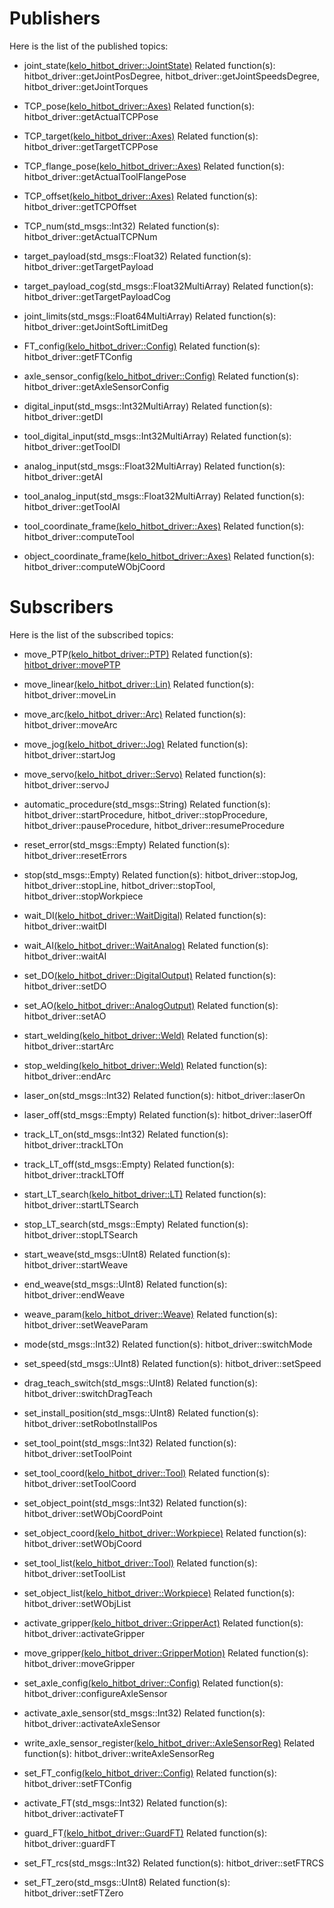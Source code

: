 # Publishers

Here is the list of the published topics:
- joint_state[(kelo_hitbot_driver::JointState)](msg/JointState.msg)
Related function(s): hitbot_driver::getJointPosDegree, hitbot_driver::getJointSpeedsDegree, hitbot_driver::getJointTorques

- TCP_pose[(kelo_hitbot_driver::Axes)](msg/Axes.msg)
Related function(s): hitbot_driver::getActualTCPPose

- TCP_target[(kelo_hitbot_driver::Axes)](msg/Axes.msg)
Related function(s): hitbot_driver::getTargetTCPPose

- TCP_flange_pose[(kelo_hitbot_driver::Axes)](msg/Axes.msg)
Related function(s): hitbot_driver::getActualToolFlangePose

- TCP_offset[(kelo_hitbot_driver::Axes)](msg/Axes.msg)
Related function(s): hitbot_driver::getTCPOffset

- TCP_num(std_msgs::Int32)
Related function(s): hitbot_driver::getActualTCPNum

- target_payload(std_msgs::Float32)
Related function(s): hitbot_driver::getTargetPayload

- target_payload_cog(std_msgs::Float32MultiArray)
Related function(s): hitbot_driver::getTargetPayloadCog

- joint_limits(std_msgs::Float64MultiArray)
Related function(s): hitbot_driver::getJointSoftLimitDeg

- FT_config[(kelo_hitbot_driver::Config)](msg/Config.msg)
Related function(s): hitbot_driver::getFTConfig

- axle_sensor_config[(kelo_hitbot_driver::Config)](msg/Config.msg)
Related function(s): hitbot_driver::getAxleSensorConfig

- digital_input(std_msgs::Int32MultiArray)
Related function(s): hitbot_driver::getDI

- tool_digital_input(std_msgs::Int32MultiArray)
Related function(s): hitbot_driver::getToolDI

- analog_input(std_msgs::Float32MultiArray)
Related function(s): hitbot_driver::getAI

- tool_analog_input(std_msgs::Float32MultiArray)
Related function(s): hitbot_driver::getToolAI

- tool_coordinate_frame[(kelo_hitbot_driver::Axes)](msg/Axes.msg)
Related function(s): hitbot_driver::computeTool

- object_coordinate_frame[(kelo_hitbot_driver::Axes)](msg/Axes.msg)
Related function(s): hitbot_driver::computeWObjCoord


# Subscribers

Here is the list of the subscribed topics:
- move_PTP[(kelo_hitbot_driver::PTP)](msg/PTP.msg)
Related function(s): [hitbot_driver::movePTP](include/kelo_hitbot_driver/HitbotDriver.h?plain=1#L27-L40)

- move_linear[(kelo_hitbot_driver::Lin)](msg/Lin.msg)
Related function(s): hitbot_driver::moveLin

- move_arc[(kelo_hitbot_driver::Arc)](msg/Arc.msg)
Related function(s): hitbot_driver::moveArc

- move_jog[(kelo_hitbot_driver::Jog)](msg/Jog.msg)
Related function(s): hitbot_driver::startJog

- move_servo[(kelo_hitbot_driver::Servo)](msg/Servo.msg)
Related function(s): hitbot_driver::servoJ

- automatic_procedure(std_msgs::String)
Related function(s): hitbot_driver::startProcedure, hitbot_driver::stopProcedure, hitbot_driver::pauseProcedure, hitbot_driver::resumeProcedure

- reset_error(std_msgs::Empty)
Related function(s): hitbot_driver::resetErrors

- stop(std_msgs::Empty)
Related function(s): hitbot_driver::stopJog, hitbot_driver::stopLine, hitbot_driver::stopTool, hitbot_driver::stopWorkpiece

- wait_DI[(kelo_hitbot_driver::WaitDigital)](msg/WaitDigital.msg)
Related function(s): hitbot_driver::waitDI

- wait_AI[(kelo_hitbot_driver::WaitAnalog)](msg/WaitAnalog.msg)
Related function(s): hitbot_driver::waitAI

- set_DO[(kelo_hitbot_driver::DigitalOutput)](msg/DigitalOutput.msg)
Related function(s): hitbot_driver::setDO

- set_AO[(kelo_hitbot_driver::AnalogOutput)](msg/AnalogOutput.msg)
Related function(s): hitbot_driver::setAO

- start_welding[(kelo_hitbot_driver::Weld)](msg/Weld.msg)
Related function(s): hitbot_driver::startArc

- stop_welding[(kelo_hitbot_driver::Weld)](msg/Weld.msg)
Related function(s): hitbot_driver::endArc

- laser_on(std_msgs::Int32)
Related function(s): hitbot_driver::laserOn

- laser_off(std_msgs::Empty)
Related function(s): hitbot_driver::laserOff

- track_LT_on(std_msgs::Int32)
Related function(s): hitbot_driver::trackLTOn

- track_LT_off(std_msgs::Empty)
Related function(s): hitbot_driver::trackLTOff

- start_LT_search[(kelo_hitbot_driver::LT)](msg/LT.msg)
Related function(s): hitbot_driver::startLTSearch

- stop_LT_search(std_msgs::Empty)
Related function(s): hitbot_driver::stopLTSearch

- start_weave(std_msgs::UInt8)
Related function(s): hitbot_driver::startWeave

- end_weave(std_msgs::UInt8)
Related function(s): hitbot_driver::endWeave

- weave_param[(kelo_hitbot_driver::Weave)](msg/Weave.msg)
Related function(s): hitbot_driver::setWeaveParam

- mode(std_msgs::Int32)
Related function(s): hitbot_driver::switchMode

- set_speed(std_msgs::UInt8)
Related function(s): hitbot_driver::setSpeed

- drag_teach_switch(std_msgs::UInt8)
Related function(s): hitbot_driver::switchDragTeach

- set_install_position(std_msgs::UInt8)
Related function(s): hitbot_driver::setRobotInstallPos

- set_tool_point(std_msgs::Int32)
Related function(s): hitbot_driver::setToolPoint

- set_tool_coord[(kelo_hitbot_driver::Tool)](msg/Tool.msg)
Related function(s): hitbot_driver::setToolCoord

- set_object_point(std_msgs::Int32)
Related function(s): hitbot_driver::setWObjCoordPoint

- set_object_coord[(kelo_hitbot_driver::Workpiece)](msg/Workpiece.msg)
Related function(s): hitbot_driver::setWObjCoord

- set_tool_list[(kelo_hitbot_driver::Tool)](msg/Tool.msg)
Related function(s): hitbot_driver::setToolList

- set_object_list[(kelo_hitbot_driver::Workpiece)](msg/Workpiece.msg)
Related function(s): hitbot_driver::setWObjList

- activate_gripper[(kelo_hitbot_driver::GripperAct)](msg/GripperAct.msg)
Related function(s): hitbot_driver::activateGripper

- move_gripper[(kelo_hitbot_driver::GripperMotion)](msg/GripperMotion.msg)
Related function(s): hitbot_driver::moveGripper

- set_axle_config[(kelo_hitbot_driver::Config)](msg/Config.msg)
Related function(s): hitbot_driver::configureAxleSensor

- activate_axle_sensor(std_msgs::Int32)
Related function(s): hitbot_driver::activateAxleSensor

- write_axle_sensor_register[(kelo_hitbot_driver::AxleSensorReg)](msg/AxleSensorReg.msg)
Related function(s): hitbot_driver::writeAxleSensorReg

- set_FT_config[(kelo_hitbot_driver::Config)](msg/Config.msg)
Related function(s): hitbot_driver::setFTConfig

- activate_FT(std_msgs::Int32)
Related function(s): hitbot_driver::activateFT

- guard_FT[(kelo_hitbot_driver::GuardFT)](msg/GuardFT.msg)
Related function(s): hitbot_driver::guardFT

- set_FT_rcs(std_msgs::Int32)
Related function(s): hitbot_driver::setFTRCS

- set_FT_zero(std_msgs::UInt8)
Related function(s): hitbot_driver::setFTZero


